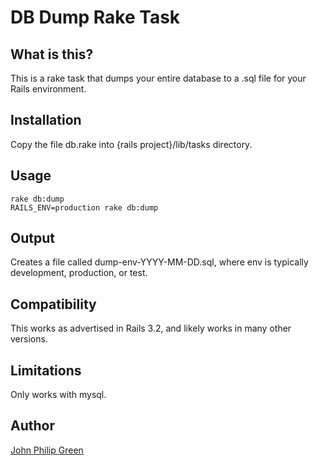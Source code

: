 DB Dump Rake Task
=================

What is this?
-------------

This is a rake task that dumps your entire database to a .sql file for your Rails environment.

Installation
------------

Copy the file db.rake into {rails project}/lib/tasks directory.

Usage
-----

    rake db:dump
    RAILS_ENV=production rake db:dump

Output
------

Creates a file called dump-env-YYYY-MM-DD.sql, where env is typically development, production, or test.

Compatibility
-------------

This works as advertised in Rails 3.2, and likely works in many other versions.

Limitations
-----------

Only works with mysql.

Author
------

[John Philip Green](https://github.com/jpg/)
